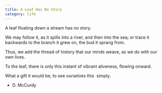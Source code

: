 ```yaml
---
title: A Leaf Has No Story
category: life
---
```


A leaf
floating
down a stream
has no story.

We may follow it,
as it spills into a river,
and then into the sea;
or trace it backwards
to the branch it grew on,
the bud it sprang from.

Thus,
we add
the thread of history
that our minds weave,
as we do with our own lives.

To the leaf,
there is only this instant
of vibrant aliveness,
flowing onward.

What a gift
it would be,
to see ourselves
this  simply.

- D. McCurdy
